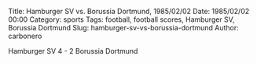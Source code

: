 Title: Hamburger SV vs. Borussia Dortmund, 1985/02/02
Date: 1985/02/02 00:00
Category: sports
Tags: football, football scores, Hamburger SV, Borussia Dortmund
Slug: hamburger-sv-vs-borussia-dortmund
Author: carbonero


Hamburger SV 4 - 2 Borussia Dortmund
